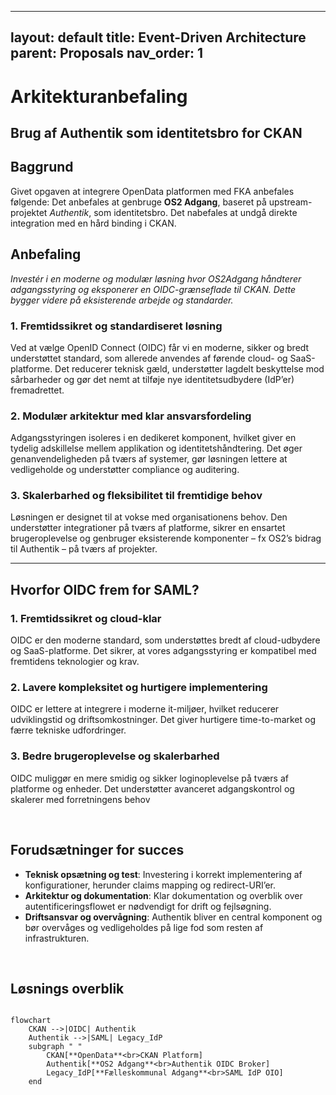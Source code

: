 
---
layout: default
title: Event-Driven Architecture
parent: Proposals
nav_order: 1
---

# Arkitekturanbefaling
## Brug af Authentik som identitetsbro for CKAN

## Baggrund
Givet opgaven at integrere OpenData platformen med FKA anbefales følgende:
Det anbefales at genbruge **OS2 Adgang**, baseret på upstream-projektet *Authentik*, som identitetsbro.
Det nabefales at undgå direkte integration med en hård binding i CKAN.

## Anbefaling
_Investér i en moderne og modulær løsning hvor OS2Adgang håndterer adgangsstyring og eksponerer en OIDC-grænseflade til CKAN. Dette bygger videre på eksisterende arbejde og standarder._

### 1. Fremtidssikret og standardiseret løsning
Ved at vælge OpenID Connect (OIDC) får vi en moderne, sikker og bredt understøttet standard, som allerede anvendes af førende cloud- og SaaS-platforme. Det reducerer teknisk gæld, understøtter lagdelt beskyttelse mod sårbarheder og gør det nemt at tilføje nye identitetsudbydere (IdP’er) fremadrettet.

### 2. Modulær arkitektur med klar ansvarsfordeling
Adgangsstyringen isoleres i en dedikeret komponent, hvilket giver en tydelig adskillelse mellem applikation og identitetshåndtering. Det øger genanvendeligheden på tværs af systemer, gør løsningen lettere at vedligeholde og understøtter compliance og auditering.

### 3. Skalerbarhed og fleksibilitet til fremtidige behov
Løsningen er designet til at vokse med organisationens behov. Den understøtter integrationer på tværs af platforme, sikrer en ensartet brugeroplevelse og genbruger eksisterende komponenter – fx OS2’s bidrag til Authentik – på tværs af projekter.

---

## Hvorfor OIDC frem for SAML?

### 1. Fremtidssikret og cloud-klar
OIDC er den moderne standard, som understøttes bredt af cloud-udbydere og SaaS-platforme. Det sikrer, at vores adgangsstyring er kompatibel med fremtidens teknologier og krav.

### 2. Lavere kompleksitet og hurtigere implementering
OIDC er lettere at integrere i moderne it-miljøer, hvilket reducerer udviklingstid og driftsomkostninger. Det giver hurtigere time-to-market og færre tekniske udfordringer.

### 3. Bedre brugeroplevelse og skalerbarhed
OIDC muliggør en mere smidig og sikker loginoplevelse på tværs af platforme og enheder. Det understøtter avanceret adgangskontrol og skalerer med forretningens behov


<br>

## Forudsætninger for succes
- **Teknisk opsætning og test**: Investering i korrekt implementering af konfigurationer, herunder claims mapping og redirect-URI’er.
- **Arkitektur og dokumentation**: Klar dokumentation og overblik over autentificeringsflowet er nødvendigt for drift og fejlsøgning.
- **Driftsansvar og overvågning**: Authentik bliver en central komponent og bør overvåges og vedligeholdes på lige fod som resten af infrastrukturen.

<br>

## Løsnings overblik

```mermaid

flowchart 
    CKAN -->|OIDC| Authentik
    Authentik -->|SAML| Legacy_IdP
    subgraph " "
        CKAN[**OpenData**<br>CKAN Platform]
        Authentik[**OS2 Adgang**<br>Authentik OIDC Broker]
        Legacy_IdP[**Fælleskommunal Adgang**<br>SAML IdP OIO]
    end
    
```